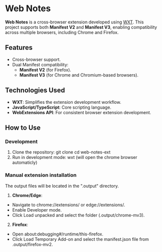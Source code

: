 # Web Notes

**Web Notes** is a cross-browser extension developed using [WXT](https://github.com/wxt-dev/wxt). This project supports both **Manifest V2** and **Manifest V3**, enabling compatibility across multiple browsers, including Chrome and Firefox.

## Features

- Cross-browser support.
- Dual Manifest compatibility:
  - **Manifest V2** (for Firefox).
  - **Manifest V3** (for Chrome and Chromium-based browsers).

## Technologies Used

- **WXT**: Simplifies the extension development workflow.
- **JavaScript/TypeScript**: Core scripting language.
- **WebExtensions API**: For consistent browser extension development.

## How to Use

### Development
1. Clone the repository:
git clone <repository-url>
cd web-notes-ext
2. Run in development mode:
wxt
(will open the chrome browser automaticly)

### Manual extension installation
The output files will be located in the ".output" directory.

1. **Chrome/Edge**:
- Navigate to chrome://extensions/ or edge://extensions/.
- Enable Developer mode.
- Click Load unpacked and select the folder (.output/chrome-mv3).
2. **Firefox**:
- Open about:debugging#/runtime/this-firefox.
- Click Load Temporary Add-on and select the manifest.json file from .output/firefox-mv2.
